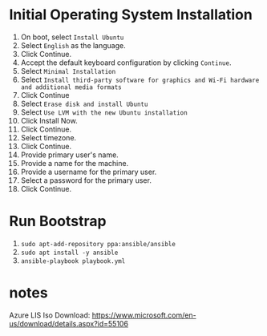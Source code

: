 # Initial Operating System Installation

1. On boot, select `Install Ubuntu`
2. Select `English` as the language.
3. Click Continue.
4. Accept the default keyboard configuration by clicking `Continue`.
5. Select `Minimal Installation`
6. Select `Install third-party software for graphics and Wi-Fi hardware and additional media formats`
7. Click Continue
8. Select `Erase disk and install Ubuntu`
9. Select `Use LVM with the new Ubuntu installation`
10. Click Install Now.
11. Click Continue.
12. Select timezone.
13. Click Continue.
14. Provide primary user's name.
15. Provide a name for the machine.
16. Provide a username for the primary user.
17. Select a password for the primary user.
18. Click Continue.

# Run Bootstrap

1. `sudo apt-add-repository ppa:ansible/ansible`
2. `sudo apt install -y ansible`
3. `ansible-playbook playbook.yml`


# notes
Azure LIS Iso Download: https://www.microsoft.com/en-us/download/details.aspx?id=55106